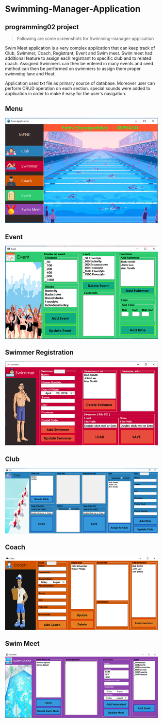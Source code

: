 # Swimming-Manager-Application<br/>
## programming02 project<br/>
> Following are some screenshots for Swimming-manager-application<br/>

Swim Meet application is a very complex application that can keep track of Club, Swimmer, Coach, Registrant, Event and Swim meet. Swim meet had additional feature to assign each registrant to specific club and to related coach. Assigned Swimmers can then be entered in many events and seed method can then be performed on swimmers to assign them proper swimming lane and Heat.

Application used txt file as primary source of database. Moreover user can perform CRUD operation on each section. special sounds were added to application in order to make it easy for the user's navigation.

## Menu
<img src="images/menu.PNG" /><br/>

## Event
<img src="images/Event.PNG" /><br/>

## Swimmer Registration
<img src="images/swimmer.PNG" /><br/>

## Club
<img src="images/Club.PNG" /><br/>

## Coach
<img src="images/1.PNG" /> <br/>

## Swim Meet
<img src="images/2.PNG" /> <br/>
